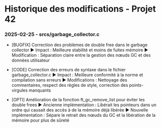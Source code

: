 # Historique des modifications - Projet 42

### 2025-02-25 - srcs/garbage_collector.c
- [BUGFIX] Correction des problèmes de double free dans le garbage collector
  ► Impact : Meilleure stabilité et moins de fuites mémoire
  ► Modification : Séparation claire entre la gestion des nœuds GC et des données utilisateur

- [CODE] Correction des erreurs de syntaxe dans le fichier garbage_collector.c
  ► Impact : Meilleure conformité à la norme et compilation sans erreurs
  ► Modifications : Nettoyage des commentaires, respect des règles de style, correction des points-virgules manquants

- [OPTI] Amélioration de la fonction ft_gc_remove_list pour éviter les double frees
  ► Ancienne implémentation : Libérait les pointeurs dans un ordre qui causait des accès à de la mémoire déjà libérée
  ► Nouvelle implémentation : Sépare le retrait des nœuds du GC et la libération de la mémoire pour plus de sûreté